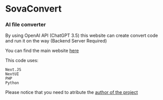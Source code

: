 # SovaConvert
###  AI file converter 

By using OpenAI API (ChatGPT 3.5) this website can create convert code and run it on the way (Backend Server Required)

You can find the main website [here](https://convert.sovagroup.one)

This code uses:
```
Next.JS
NextUI
PHP
Python
```

Please notice that you need to atribute the [author of the project](https://sovagroup.one)